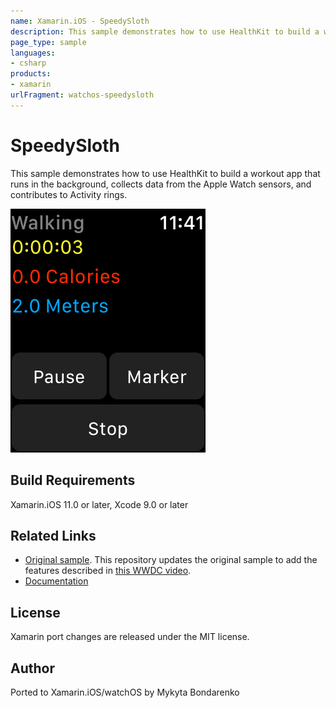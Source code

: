 ```yaml
---
name: Xamarin.iOS - SpeedySloth
description: This sample demonstrates how to use HealthKit to build a workout app that runs in the background, collects data from the Apple Watch sensors, and...
page_type: sample
languages:
- csharp
products:
- xamarin
urlFragment: watchos-speedysloth
---
```

# SpeedySloth

This sample demonstrates how to use HealthKit to build a workout app that runs in the background, collects data from the Apple Watch sensors, and contributes to Activity rings.

![Watch app](Screenshots/watchOS/watchOS-2.png)

## Build Requirements

Xamarin.iOS 11.0 or later, Xcode 9.0 or later

## Related Links

- [Original sample](https://developer.apple.com/library/content/samplecode/SpeedySloth/Introduction/Intro.html). This repository updates the original sample to add the features described in [this WWDC video](https://developer.apple.com/videos/play/wwdc2017/221/).
- [Documentation](https://developer.apple.com/documentation/watchkit)

## License

Xamarin port changes are released under the MIT license.

## Author

Ported to Xamarin.iOS/watchOS by Mykyta Bondarenko
